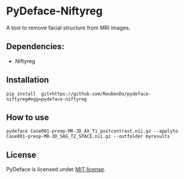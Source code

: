 

# PyDeface-Niftyreg
A tool to remove facial structure from MRI images.

## Dependencies:
- Niftyreg

## Installation
```
pip install  git+https://github.com/ReubenDo/pydeface-niftyreg#egg=pydeface-niftyreg
```

## How to use
```
pydeface Case001-preop-MR-3D_AX_T1_postcontrast.nii.gz --applyto Case001-preop-MR-3D_SAG_T2_SPACE.nii.gz --outfolder myresults
```

## License
PyDeface is licensed under [MIT license](LICENSE.txt).
